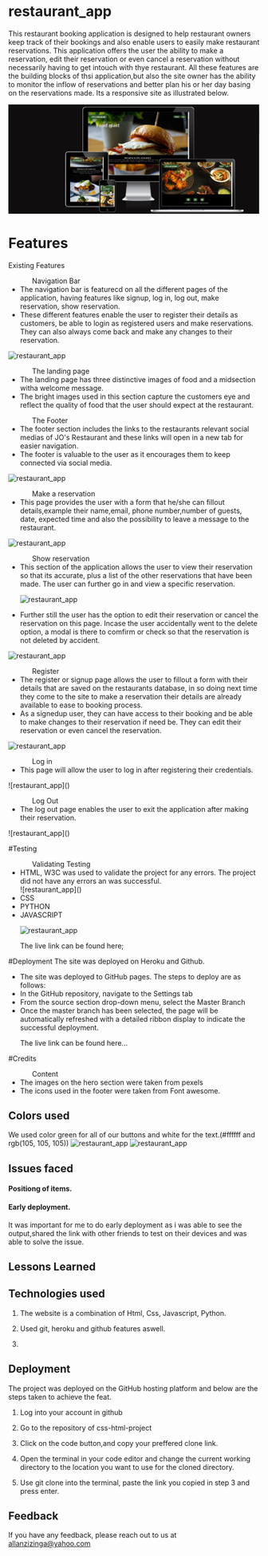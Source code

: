 # restaurant_app

This restaurant booking application is designed to help restaurant owners keep track of their bookings and also enable users to easily make restaurant reservations. This application offers the user the ability to make a reservation, edit their reservation or even cancel a reservation without necessarily having to get intouch with thye restaurant. All these features are the building blocks of thsi application,but also the site owner has the ability to monitor the inflow of reservations and better plan his or her day basing on the reservations made. 
Its a responsive site as illustrated below.

![restaurant_app](booking/static/booking/images/responsive.png)

# Features

Existing Features

<ul> 
 <ol>Navigation Bar </ol>
 <li>The navigation bar is featurecd on all the different pages of the application, having features like signup, log in, log out, make reservation, show reservation. </li>
 <li>These different features enable the user to register their details as customers, be able to login as registered users and make reservations. They can also always come back and make any changes to their reservation.</li>
</ul>

![restaurant_app]()

<ul> 
<ol>The landing page </ol>
<li>The landing page has three distinctive images of food and a midsection witha welcome message.</li>
<li>The bright images used in this section capture the customers eye and reflect the quality of food that the user should expect at the restaurant.  </li>
</ul>


<ul> 
<ol>The Footer</ol>
<li>The footer section includes the links to the restaurants relevant social medias of JO's Restaurant and these links will open in a new tab for easier navigation.</li>
<li>The footer is valuable to the user as it encourages them to keep connected via social media.</li>
</ul>

![restaurant_app]()

<ul> 
<ol>Make a reservation</ol>
<li>This page provides the user with a form that he/she can fillout details,example their name,email, phone number,number of guests, date, expected time and also the possibility to leave a message to the restaurant.</li>
</ul>

![restaurant_app]()

<ul> 
<ol>Show reservation</ol>
<li>This section of the application allows the user to view their reservation so that its accurate, plus a list of the other reservations that have been made. The user can further go in and view a specific reservation.</li>

![restaurant_app]()

<li>Further still the user has the option to edit their reservation or cancel the reservation on this page. Incase the user accidentally went to the delete option, a modal is there to comfirm or check so that the reservation is not deleted by accident. </>
</ul>

![restaurant_app]()

<ul>
<ol>Register</ol>
<li> The register or signup page allows the user to fillout a form with their details that are saved on the restaurants database, in so doing next time they come to the site to make a reservation their details are already available to ease to booking process.</li>
<li>As a signedup user, they can have access to their booking and be able to make changes to their reservation if need be. They can edit their reservation or even cancel the reservation.</li>
</ul>

![restaurant_app]()

<ul>
<ol>Log in</ol>
<li>This page will allow the user to log in after registering their credentials. </li>
</ul>
![restaurant_app]()

<ul>
<ol>Log Out</ol>
<li>The log out page enables the user to exit the application after making their reservation.</li>
</ul>
![restaurant_app]()


#Testing
<ul>
<ol>Validating Testing</ol>
<li>HTML, W3C was used to validate the project for any errors. The project did not have any errors an was successful.</li>
![restaurant_app]()
<li>CSS</li>
<li>PYTHON</li>
<li>JAVASCRIPT</li>



![restaurant_app]()

The live link can be found here;



</ul>

#Deployment
The site was  deployed on Heroku and Github.
<ul>
<li>The site was deployed to GitHub pages. The steps to deploy are as follows:
<li>In the GitHub repository, navigate to the Settings tab</li>
<li>From the source section drop-down menu, select the Master Branch </li>
<li>Once the master branch has been selected, the page will be automatically refreshed with a detailed ribbon display to indicate the successful deployment.</li>

The live link can be found here...
</ul>

#Credits
<ul>
<ol>Content</ol>
<li> The images on the hero section were taken from pexels</li>
<li>The icons used in the footer were taken from Font awesome.</li>

</ul>


## Colors used

We used color green for all of our buttons and white for the text.(#ffffff and rgb(105, 105, 105))
![restaurant_app]()
![restaurant_app]()

## Issues faced

#### Positiong of items.



#### Early deployment.

It was important for me to do early deployment as i was able to see the output,shared the link with other friends to test on their devices and was able to solve the issue. 

## Lessons Learned


## Technologies used

1. The website is a combination of Html, Css, Javascript, Python.

2. Used git, heroku and github features aswell.

3.



## Deployment

The project was deployed on the GitHub hosting platform and below are the steps taken to achieve the feat.

1. Log into your account in github

2. Go to the repository of css-html-project

3. Click on the code button,and copy your preffered clone link.

4. Open the terminal in your code editor and change the current working directory to the location you want to use for the cloned directory.

5. Use git clone into the terminal, paste the link you copied in step 3 and press enter.

## Feedback

If you have any feedback, please reach out to us at allanzizinga@yahoo.com
